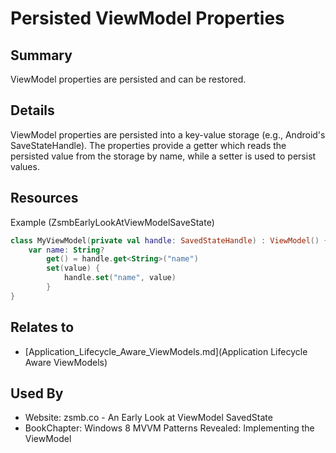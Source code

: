 # Persisted ViewModel Properties

## Summary
ViewModel properties are persisted and can be restored.

## Details
ViewModel properties are persisted into a key-value storage (e.g., Android's SaveStateHandle). The properties provide a getter which reads the persisted value from the storage by name, while a setter is used to persist values.

## Resources
Example (ZsmbEarlyLookAtViewModelSaveState)
```kotlin
class MyViewModel(private val handle: SavedStateHandle) : ViewModel() {
    var name: String?
        get() = handle.get<String>("name")
        set(value) {
            handle.set("name", value)
        }
}
```


## Relates to

* [Application_Lifecycle_Aware_ViewModels.md](Application Lifecycle Aware ViewModels)

## Used By
* Website: zsmb.co - An Early Look at ViewModel SavedState
* BookChapter: Windows 8 MVVM Patterns Revealed: Implementing the ViewModel


